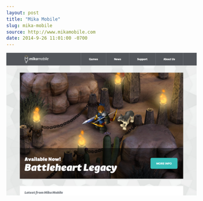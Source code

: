 ```yaml
---
layout: post
title: "Mika Mobile"
slug: mika-mobile
source: http://www.mikamobile.com
date: 2014-9-26 11:01:00 -0700
---
```


<img src="/screenshots/mika-mobile.jpg">
